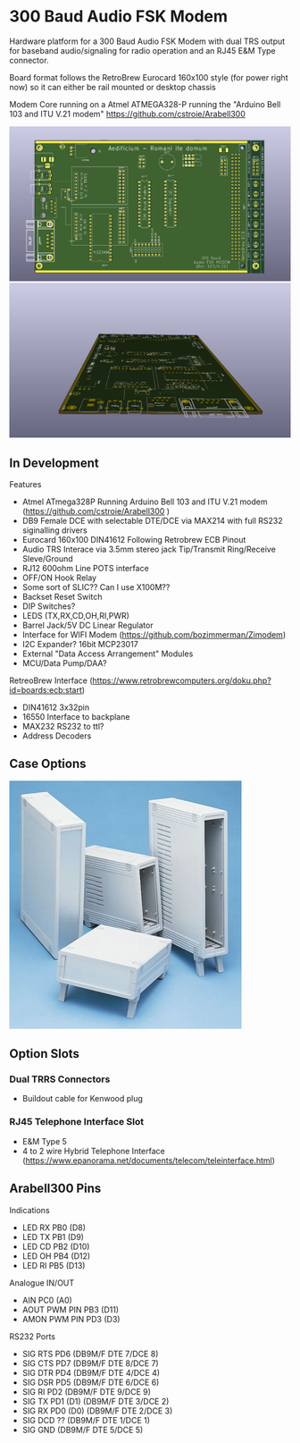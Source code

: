 # 300 Baud Audio FSK Modem
 Hardware platform for a 300 Baud Audio FSK Modem with dual TRS output for baseband audio/signaling for radio operation and an RJ45 E&M Type connector. 

 Board format follows the RetroBrew Eurocard 160x100 style (for power right now) so it can either be rail mounted or desktop chassis 

 Modem Core running on a Atmel ATMEGA328-P running the "Arduino Bell 103 and ITU V.21 modem" https://github.com/cstroie/Arabell300 

 ![main](/images/main.png)
 ![main](/images/face.png)
 
## In Development

Features
* Atmel ATmega328P Running Arduino Bell 103 and ITU V.21 modem (https://github.com/cstroie/Arabell300 
)
* DB9 Female DCE with selectable DTE/DCE via MAX214 with full RS232 siginalling drivers
* Eurocard 160x100 DIN41612 Following Retrobrew ECB Pinout
* Audio TRS Interace via 3.5mm stereo jack Tip/Transmit Ring/Receive Sleve/Ground
* RJ12 600ohm Line POTS interface
* OFF/ON Hook Relay 
* Some sort of SLIC?? Can I use X100M??
* Backset Reset Switch
* DIP Switches?
* LEDS (TX,RX,CD,OH,RI,PWR)
* Barrel Jack/5V DC Linear Regulator
* Interface for WIFI Modem (https://github.com/bozimmerman/Zimodem)
* I2C Expander? 16bit MCP23017
* External "Data Access Arrangement" Modules
* MCU/Data Pump/DAA?

RetreoBrew Interface (https://www.retrobrewcomputers.org/doku.php?id=boards:ecb:start)
* DIN41612 3x32pin
* 16550 Interface to backplane
* MAX232 RS232 to ttl?
* Address Decoders

## Case Options
![Case](/images/case.jpg)

## Option Slots

### Dual TRRS Connectors
* Buildout cable for Kenwood plug

### RJ45 Telephone Interface Slot

* E&M Type 5
* 4 to 2 wire Hybrid Telephone Interface (https://www.epanorama.net/documents/telecom/teleinterface.html)

## Arabell300 Pins
Indications
* LED RX PB0 (D8)
* LED TX PB1 (D9)
* LED CD PB2 (D10)
* LED OH PB4 (D12)
* LED RI PB5 (D13)

Analogue IN/OUT
* AIN PC0 (A0)
* AOUT PWM PIN PB3 (D11)
* AMON PWM PIN PD3 (D3)

RS232 Ports
* SIG RTS PD6 (DB9M/F DTE 7/DCE 8)
* SIG CTS PD7 (DB9M/F DTE 8/DCE 7)
* SIG DTR PD4 (DB9M/F DTE 4/DCE 4)
* SIG DSR PD5 (DB9M/F DTE 6/DCE 6)
* SIG RI PD2 (DB9M/F DTE 9/DCE 9)
* SIG TX PD1 (D1) (DB9M/F DTE 3/DCE 2)
* SIG RX PD0 (D0) (DB9M/F DTE 2/DCE 3)
* SIG DCD ?? (DB9M/F DTE 1/DCE 1)
* SIG GND (DB9M/F DTE 5/DCE 5)

